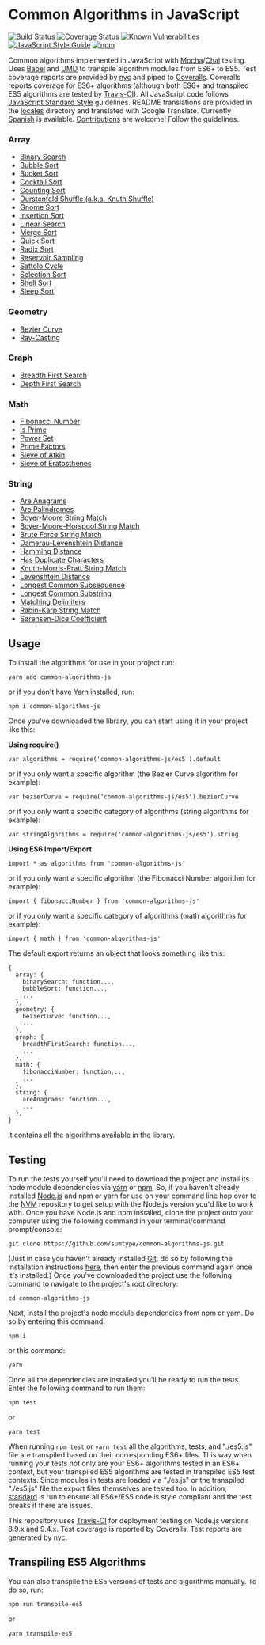 # Common Algorithms in JavaScript

[![Build Status](https://travis-ci.org/sumtype/common-algorithms-js.svg?branch=master)](https://travis-ci.org/sumtype/common-algorithms-js) [![Coverage Status](https://coveralls.io/repos/github/sumtype/common-algorithms-js/badge.svg?branch=master)](https://coveralls.io/github/sumtype/common-algorithms-js?branch=master) [![Known Vulnerabilities](https://snyk.io/test/github/sumtype/common-algorithms-js/badge.svg)](https://snyk.io/test/github/sumtype/common-algorithms-js) [![JavaScript Style Guide](https://img.shields.io/badge/code_style-standard-brightgreen.svg)](https://standardjs.com) [![npm](https://img.shields.io/npm/dt/common-algorithms-js.svg)](https://www.npmjs.com/package/common-algorithms-js)

Common algorithms implemented in JavaScript with [Mocha](https://mochajs.org/)/[Chai](http://chaijs.com/) testing.  Uses [Babel](https://babeljs.io/) and [UMD](https://github.com/umdjs/umd) to transpile algorithm modules from ES6+ to ES5.  Test coverage reports are provided by [nyc](https://github.com/istanbuljs/nyc) and piped to [Coveralls](https://coveralls.io/github/sumtype/common-algorithms-js?branch=master).  Coveralls reports coverage for ES6+ algorithms (although both ES6+ and transpiled ES5 algorithms are tested by [Travis-CI](https://travis-ci.org/sumtype/common-algorithms-js)).  All JavaScript code follows [JavaScript Standard Style](https://standardjs.com/) guidelines.  README translations are provided in the [locales](https://github.com/sumtype/common-algorithms-js/tree/master/locales) directory and translated with Google Translate.  Currently [Spanish](https://github.com/sumtype/common-algorithms-js/tree/master/locales/es) is available.  [Contributions](https://github.com/sumtype/common-algorithms-js/blob/master/CONTRIBUTING.md) are welcome!  Follow the guidelines.

### Array

* [Binary Search](https://github.com/sumtype/common-algorithms-js/blob/master/algorithms/es/binarySearch.js)
* [Bubble Sort](https://github.com/sumtype/common-algorithms-js/blob/master/algorithms/es/bubbleSort.js)
* [Bucket Sort](https://github.com/sumtype/common-algorithms-js/blob/master/algorithms/es/bucketSort.js)
* [Cocktail Sort](https://github.com/sumtype/common-algorithms-js/blob/master/algorithms/es/cocktailSort.js)
* [Counting Sort](https://github.com/sumtype/common-algorithms-js/blob/master/algorithms/es/countingSort.js)
* [Durstenfeld Shuffle (a.k.a. Knuth Shuffle)](https://github.com/sumtype/common-algorithms-js/blob/master/algorithms/es/durstenfeldShuffle.js)
* [Gnome Sort](https://github.com/sumtype/common-algorithms-js/blob/master/algorithms/es/gnomeSort.js)
* [Insertion Sort](https://github.com/sumtype/common-algorithms-js/blob/master/algorithms/es/insertionSort.js)
* [Linear Search](https://github.com/sumtype/common-algorithms-js/blob/master/algorithms/es/linearSearch.js)
* [Merge Sort](https://github.com/sumtype/common-algorithms-js/blob/master/algorithms/es/mergeSort.js)
* [Quick Sort](https://github.com/sumtype/common-algorithms-js/blob/master/algorithms/es/quickSort.js)
* [Radix Sort](https://github.com/sumtype/common-algorithms-js/blob/master/algorithms/es/radixSort.js)
* [Reservoir Sampling](https://github.com/sumtype/common-algorithms-js/blob/master/algorithms/es/reservoirSampling.js)
* [Sattolo Cycle](https://github.com/sumtype/common-algorithms-js/blob/master/algorithms/es/sattoloCycle.js)
* [Selection Sort](https://github.com/sumtype/common-algorithms-js/blob/master/algorithms/es/selectionSort.js)
* [Shell Sort](https://github.com/sumtype/common-algorithms-js/blob/master/algorithms/es/shellSort.js)
* [Sleep Sort](https://github.com/sumtype/common-algorithms-js/blob/master/algorithms/es/sleepSort.js)

### Geometry

* [Bezier Curve](https://github.com/sumtype/common-algorithms-js/blob/master/algorithms/es/bezierCurve.js)
* [Ray-Casting](https://github.com/sumtype/common-algorithms-js/blob/master/algorithms/es/rayCasting.js)

### Graph

* [Breadth First Search](https://github.com/sumtype/common-algorithms-js/blob/master/algorithms/es/breadthFirstSearch.js)
* [Depth First Search](https://github.com/sumtype/common-algorithms-js/blob/master/algorithms/es/depthFirstSearch.js)

### Math

* [Fibonacci Number](https://github.com/sumtype/common-algorithms-js/blob/master/algorithms/es/fibonacciNumber.js)
* [Is Prime](https://github.com/sumtype/common-algorithms-js/blob/master/algorithms/es/isPrime.js)
* [Power Set](https://github.com/sumtype/common-algorithms-js/blob/master/algorithms/es/powerSet.js)
* [Prime Factors](https://github.com/sumtype/common-algorithms-js/blob/master/algorithms/es/primeFactors.js)
* [Sieve of Atkin](https://github.com/sumtype/common-algorithms-js/blob/master/algorithms/es/sieveOfAtkin.js)
* [Sieve of Eratosthenes](https://github.com/sumtype/common-algorithms-js/blob/master/algorithms/es/sieveOfEratosthenes.js)

### String

* [Are Anagrams](https://github.com/sumtype/common-algorithms-js/blob/master/algorithms/es/areAnagrams.js)
* [Are Palindromes](https://github.com/sumtype/common-algorithms-js/blob/master/algorithms/es/arePalindromes.js)
* [Boyer-Moore String Match](https://github.com/sumtype/common-algorithms-js/blob/master/algorithms/es/boyerMooreStringMatch.js)
* [Boyer-Moore-Horspool String Match](https://github.com/sumtype/common-algorithms-js/blob/master/algorithms/es/boyerMooreHorspoolStringMatch.js)
* [Brute Force String Match](https://github.com/sumtype/common-algorithms-js/blob/master/algorithms/es/bruteForceStringMatch.js)
* [Damerau-Levenshtein Distance](https://github.com/sumtype/common-algorithms-js/blob/master/algorithms/es/damerauLevenshteinDistance.js)
* [Hamming Distance](https://github.com/sumtype/common-algorithms-js/blob/master/algorithms/es/hammingDistance.js)
* [Has Duplicate Characters](https://github.com/sumtype/common-algorithms-js/blob/master/algorithms/es/hasDuplicateCharacters.js)
* [Knuth-Morris-Pratt String Match](https://github.com/sumtype/common-algorithms-js/blob/master/algorithms/es/knuthMorrisPrattStringMatch.js)
* [Levenshtein Distance](https://github.com/sumtype/common-algorithms-js/blob/master/algorithms/es/levenshteinDistance.js)
* [Longest Common Subsequence](https://github.com/sumtype/common-algorithms-js/blob/master/algorithms/es/longestCommonSubsequence.js)
* [Longest Common Substring](https://github.com/sumtype/common-algorithms-js/blob/master/algorithms/es/longestCommonSubstring.js)
* [Matching Delimiters](https://github.com/sumtype/common-algorithms-js/blob/master/algorithms/es/matchingDelimiters.js)
* [Rabin-Karp String Match](https://github.com/sumtype/common-algorithms-js/blob/master/algorithms/es/rabinKarpStringMatch.js)
* [Sørensen-Dice Coefficient](https://github.com/sumtype/common-algorithms-js/blob/master/algorithms/es/sorensenDiceCoefficient.js)

## Usage

To install the algorithms for use in your project run:

`yarn add common-algorithms-js`

or if you don't have Yarn installed, run:

`npm i common-algorithms-js`

Once you've downloaded the library, you can start using it in your project like this:

**Using require()**

`var algorithms = require('common-algorithms-js/es5').default`

or if you only want a specific algorithm (the Bezier Curve algorithm for example):

`var bezierCurve = require('common-algorithms-js/es5').bezierCurve`

or if you only want a specific category of algorithms (string algorithms for example):

`var stringAlgorithms = require('common-algorithms-js/es5').string`

**Using ES6 Import/Export**

`import * as algorithms from 'common-algorithms-js'`

or if you only want a specific algorithm (the Fibonacci Number algorithm for example):

`import { fibonacciNumber } from 'common-algorithms-js'`

or if you only want a specific category of algorithms (math algorithms for example):

`import { math } from 'common-algorithms-js'`

The default export returns an object that looks something like this:

```
{
  array: {
    binarySearch: function...,
    bubbleSort: function...,
    ...
  },
  geometry: {
    bezierCurve: function...,
    ...
  },
  graph: {
    breadthFirstSearch: function...,
    ...
  },
  math: {
    fibonacciNumber: function...,
    ...
  },
  string: {
    areAnagrams: function...,
    ...
  },
}
```

it contains all the algorithms available in the library.

## Testing

To run the tests yourself you'll need to download the project and install its node module dependencies via [yarn](https://yarnpkg.com/en/) or [npm](https://www.npmjs.com/).  So, if you haven't already installed [Node.js](https://nodejs.org/) and npm or yarn for use on your command line hop over to the [NVM](https://github.com/creationix/nvm) repository to get setup with the Node.js version you'd like to work with.  Once you have Node.js and npm installed, clone the project onto your computer using the following command in your terminal/command prompt/console:

`git clone https://github.com/sumtype/common-algorithms-js.git`

(Just in case you haven't already installed [Git](https://git-scm.com/), do so by following the installation instructions [here](https://git-scm.com/book/en/v2/Getting-Started-Installing-Git), then enter the previous command again once it's installed.)  Once you've downloaded the project use the following command to navigate to the project's root directory:

`cd common-algorithms-js`

Next, install the project's node module dependencies from npm or yarn.  Do so by entering this command:

`npm i`

or this command:

`yarn`

Once all the dependencies are installed you'll be ready to run the tests.  Enter the following command to run them:

`npm test`

or

`yarn test`

When running `npm test` or `yarn test` all the algorithms, tests, and "./es5.js" file are transpiled based on their corresponding ES6+ files.  This way when running your tests not only are your ES6+ algorithms tested in an ES6+ context, but your transpiled ES5 algorithms are tested in transpiled ES5 test contexts.  Since modules in tests are loaded via "./es.js" or the transpiled "./es5.js" file the export files themselves are tested too.  In addition, [standard](https://www.npmjs.com/package/standard) is run to ensure all ES6+/ES5 code is style compliant and the test breaks if there are issues.

This repository uses [Travis-CI](https://travis-ci.org/sumtype/common-algorithms-js) for deployment testing on Node.js versions 8.9.x and 9.4.x.  Test coverage is reported by Coveralls.  Test reports are generated by nyc.

## Transpiling ES5 Algorithms

You can also transpile the ES5 versions of tests and algorithms manually.  To do so, run:

`npm run transpile-es5`

or

`yarn transpile-es5`

